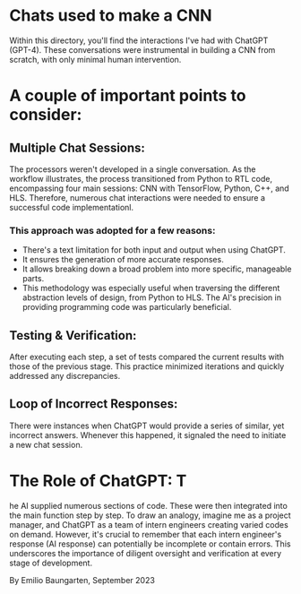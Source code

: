 # Chats used to make a CNN

Within this directory, you'll find the interactions I've had with ChatGPT (GPT-4). These conversations were instrumental in building a CNN from scratch, with only minimal human intervention.

# A couple of important points to consider:

## Multiple Chat Sessions: 

The processors weren't developed in a single conversation. As the workflow illustrates, the process transitioned from Python to RTL code, encompassing four main sessions: CNN with TensorFlow, Python, C++, and HLS. Therefore, numerous chat interactions were needed to ensure a successful code implementationl.

### This approach was adopted for a few reasons:

 * There's a text limitation for both input and output when using ChatGPT.
 * It ensures the generation of more accurate responses.
 * It allows breaking down a broad problem into more specific, manageable parts.
 * This methodology was especially useful when traversing the different abstraction levels of design, from Python to HLS. The AI's precision in providing programming code was particularly beneficial.

## Testing & Verification: 

After executing each step, a set of tests compared the current results with those of the previous stage. This practice minimized iterations and quickly addressed any discrepancies.

## Loop of Incorrect Responses: 

There were instances when ChatGPT would provide a series of similar, yet incorrect answers. Whenever this happened, it signaled the need to initiate a new chat session.

# The Role of ChatGPT: T

he AI supplied numerous sections  of code. These were then integrated into the main function step by step. To draw an analogy, imagine me as a project manager, and ChatGPT as a team of intern engineers creating varied codes on demand. However, it's crucial to remember that each intern engineer's response (AI response) can potentially be incomplete or contain errors. This underscores the importance of diligent oversight and verification at every stage of development.

By Emilio Baungarten, September 2023

